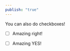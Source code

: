 ```yaml
---
publish: "true"
---
```

  
  
  
You can also do checkboxes!  
  
  
- [ ] Amazing right!  
- [ ] Amazing YES!  
  
  
